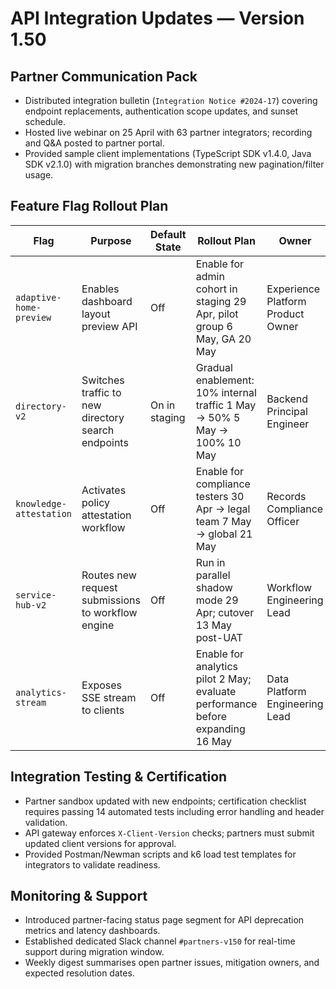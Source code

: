 # API Integration Updates — Version 1.50

## Partner Communication Pack
- Distributed integration bulletin (`Integration Notice #2024-17`) covering endpoint replacements, authentication scope updates, and sunset schedule.
- Hosted live webinar on 25 April with 63 partner integrators; recording and Q&A posted to partner portal.
- Provided sample client implementations (TypeScript SDK v1.4.0, Java SDK v2.1.0) with migration branches demonstrating new pagination/filter usage.

## Feature Flag Rollout Plan
| Flag | Purpose | Default State | Rollout Plan | Owner |
| --- | --- | --- | --- | --- |
| `adaptive-home-preview` | Enables dashboard layout preview API | Off | Enable for admin cohort in staging 29 Apr, pilot group 6 May, GA 20 May | Experience Platform Product Owner |
| `directory-v2` | Switches traffic to new directory search endpoints | On in staging | Gradual enablement: 10% internal traffic 1 May → 50% 5 May → 100% 10 May | Backend Principal Engineer |
| `knowledge-attestation` | Activates policy attestation workflow | Off | Enable for compliance testers 30 Apr → legal team 7 May → global 21 May | Records Compliance Officer |
| `service-hub-v2` | Routes new request submissions to workflow engine | Off | Run in parallel shadow mode 29 Apr; cutover 13 May post-UAT | Workflow Engineering Lead |
| `analytics-stream` | Exposes SSE stream to clients | Off | Enable for analytics pilot 2 May; evaluate performance before expanding 16 May | Data Platform Engineering Lead |

## Integration Testing & Certification
- Partner sandbox updated with new endpoints; certification checklist requires passing 14 automated tests including error handling and header validation.
- API gateway enforces `X-Client-Version` checks; partners must submit updated client versions for approval.
- Provided Postman/Newman scripts and k6 load test templates for integrators to validate readiness.

## Monitoring & Support
- Introduced partner-facing status page segment for API deprecation metrics and latency dashboards.
- Established dedicated Slack channel `#partners-v150` for real-time support during migration window.
- Weekly digest summarises open partner issues, mitigation owners, and expected resolution dates.
